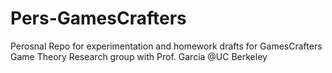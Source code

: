 # Pers-GamesCrafters

Perosnal Repo for experimentation and homework drafts for GamesCrafters Game Theory Research group with Prof. Garcia @UC Berkeley 
